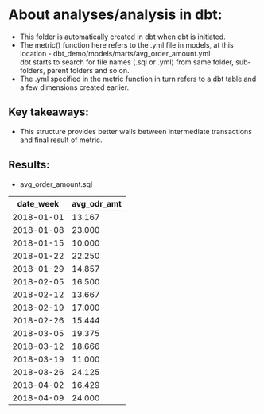 # About analyses/analysis in dbt:

* This folder is automatically created in dbt when dbt is initiated.
* The metric() function here refers to the .yml file in models, at this location - dbt_demo/models/marts/avg_order_amount.yml
  <br> dbt starts to search for file names (.sql or .yml) from same folder, sub-folders, parent folders and so on.
* The .yml specified in the metric function in turn refers to a dbt table and a few dimensions created earlier.

## Key takeaways:

* This structure provides better walls between intermediate transactions and final result of metric.

## Results:

* avg_order_amount.sql

| date_week | avg_odr_amt |
| --- | --- |
| 2018-01-01 | 13.167 |
| 2018-01-08 | 23.000 |
| 2018-01-15 | 10.000 |
| 2018-01-22 | 22.250 |
| 2018-01-29 | 14.857 |
| 2018-02-05 | 16.500 |
| 2018-02-12 | 13.667 |
| 2018-02-19 | 17.000 |
| 2018-02-26 | 15.444 |
| 2018-03-05 | 19.375 |
| 2018-03-12 | 18.666 |
| 2018-03-19 | 11.000 |
| 2018-03-26 | 24.125 |
| 2018-04-02 | 16.429 |
| 2018-04-09 | 24.000 |
